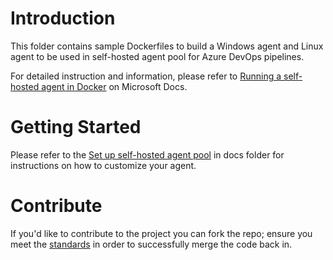# Introduction
This folder contains sample Dockerfiles to build a Windows agent and Linux agent to be used in self-hosted agent pool for Azure DevOps pipelines.

For detailed instruction and information, please refer to [Running a self-hosted agent in Docker](https://docs.microsoft.com/en-us/azure/devops/pipelines/agents/docker?view=azure-devops) on Microsoft Docs.

# Getting Started
Please refer to the [Set up self-hosted agent pool](../docs/setupSelfHostedAgentPool.md) in docs folder for instructions on how to customize your agent.

# Contribute
If you'd like to contribute to the project you can fork the repo; ensure you meet the [standards](https://014gc.sharepoint.com/sites/OI-CO/CloudOpsTeam/SitePages/Public-Project-Standards.aspx) in order to successfully merge the code back in.

